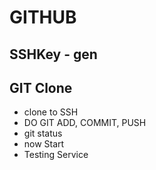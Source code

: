 # GITHUB

## SSHKey - gen

## GIT Clone
* clone to SSH
* DO GIT ADD, COMMIT, PUSH
* git status
* now Start
* Testing Service
